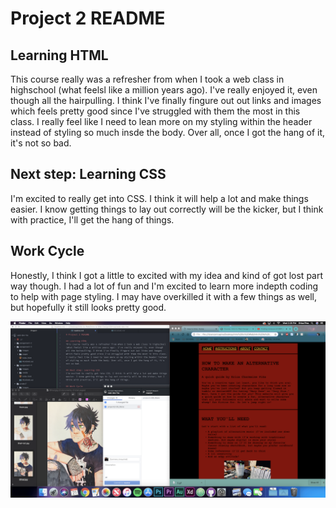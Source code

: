 # Project 2 README

## Learning HTML
This course really was a refresher from when I took a web class in highschool (what feelsl like a million years ago). I've really enjoyed it, even though all the hairpulling. I think I've finally fingure out out links and images which feels pretty good since I've struggled with them the most in this class. I really feel like I need to lean more on my styling within the header instead of styling so much insde the body. Over all, once I got the hang of it, it's not so bad.

## Next step: Learning CSS
I'm excited to really get into CSS. I think it will help a lot and make things easier. I know getting things to lay out correctly will be the kicker, but I think with practice, I'll get the hang of things.

## Work Cycle
Honestly, I think I got a little to excited with my idea and kind of got lost part way though. I had a lot of fun and I'm excited to learn more indepth coding to help with page styling. I may have overkilled it with a few things as well, but hopefully it still looks pretty good.

 ![Project 2 Screenshot](project2/images/project2workspace.png)
